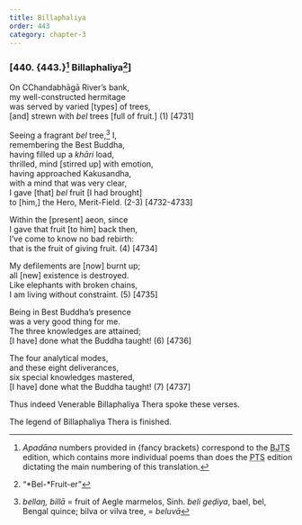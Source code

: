 ```yaml
---
title: Billaphaliya
order: 443
category: chapter-3
---
```


### \[440. {443.}[^1] Billaphaliya[^2]\]

On <span class="diacritics" data-state="on">C</span><span class="no-diacritics" data-state="off">Ch</span>andabhāgā River’s bank,  
my well-constructed hermitage  
was served by varied \[types\] of trees,  
\[and\] strewn with *bel* trees \[full of fruit.\] (1) \[4731\]

Seeing a fragrant *bel* tree,[^3] I,  
remembering the Best Buddha,  
having filled up a *khāri* load,  
thrilled, mind \[stirred up\] with emotion,  
having approached Kakusandha,  
with a mind that was very clear,  
I gave \[that\] *bel* fruit \[I had brought\]  
to \[him,\] the Hero, Merit-Field. (2-3) \[4732-4733\]

Within the \[present\] aeon, since  
I gave that fruit \[to him\] back then,  
I’ve come to know no bad rebirth:  
that is the fruit of giving fruit. (4) \[4734\]

My defilements are \[now\] burnt up;  
all \[new\] existence is destroyed.  
Like elephants with broken chains,  
I am living without constraint. (5) \[4735\]

Being in Best Buddha’s presence  
was a very good thing for me.  
The three knowledges are attained;  
\[I have\] done what the Buddha taught! (6) \[4736\]

The four analytical modes,  
and these eight deliverances,  
six special knowledges mastered,  
\[I have\] done what the Buddha taught! (7) \[4737\]

Thus indeed Venerable Billaphaliya Thera spoke these verses.

The legend of Billaphaliya Thera is finished.

[^1]: *Apadāna* numbers provided in {fancy brackets} correspond to the <abbr title="Buddha Jayanthi Tripitaka Series">BJTS</abbr> edition, which contains more individual poems than does the <abbr title="Pali Text Society">PTS</abbr> edition dictating the main numbering of this translation.

[^2]: “*Bel-*Fruit-er”

[^3]: *bellaŋ, billā* = fruit of Aegle marmelos, Sinh. *beli geḍiya*, bael, bel, Bengal quince; bilva or vilva tree, = *beluvā*
